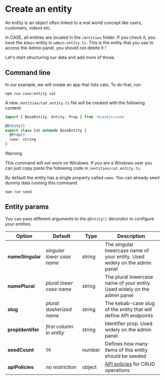 # Create an entity

An entity is an object often linked to a real world concept like users, customers, videos etc.

In CASE, all entities are located in the `/entities` folder. If you check it, you have the `Admin` entity in `admin.entity.ts`. This is the entity that you use to access the Admin panel, you should not delete it !

Let's start structuring our data and add more of those.

## Command line

In our example, we will create an app that lists cats. To do that, run:

```
npm run case:entity cat
```

A new `/entities/cat.entity.ts` file will be created with the following content:

```js
import { BaseEntity, Entity, Prop } from '@casejs/case'

@Entity()
export class Cat extends BaseEntity {
  @Prop()
  name: string
}
```

> [!WARNING]
> This command will not work on Windows. If you are a Windows user you can just copy paste the following code in `/entities/cat.entity.ts`.

By default the entity has a single property called `name`. You can already seed dummy data running this command:

```
npm run seed
```

## Entity params

You can pass different arguments to the `@Entity()` decorator to configure your entities.

| Option            | Default                    | Type   | Description                                                                |
| ----------------- | -------------------------- | ------ | -------------------------------------------------------------------------- |
| **nameSingular**  | _singular lower case name_ | string | The singular lowercase name of your entity. Used widely on the admin panel |
| **namePlural**    | _plural lower case name_   | string | The plural lowercase name of your entity. Used widely on the admin panel   |
| **slug**          | _plural dasherized name_   | string | The kebab-case slug of the entity that will define API endpoints           |
| **propIdentifer** | _first column in entity_   | string | Identifier prop. Used widely on the admin panel                            |
| **seedCount**     | `50`                       | number | Defines how many items of this entity should be seeded                     |
| **apiPolicies**   | _no restriction_           | object | [API policies](api-policies.md) for CRUD operations                        |
